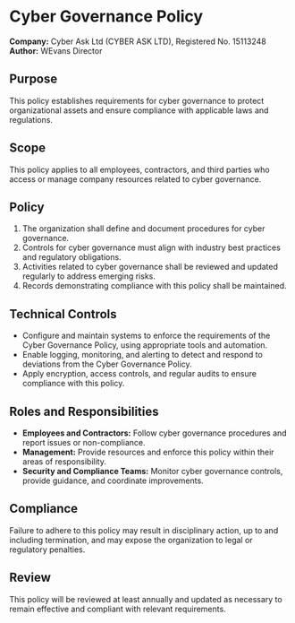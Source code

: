 # Cyber Governance Policy

**Company:** Cyber Ask Ltd (CYBER ASK LTD), Registered No. 15113248  
**Author:** WEvans Director

## Purpose

This policy establishes requirements for cyber governance to protect organizational assets and ensure compliance with applicable laws and regulations.

## Scope

This policy applies to all employees, contractors, and third parties who access or manage company resources related to cyber governance.

## Policy

1. The organization shall define and document procedures for cyber governance.
2. Controls for cyber governance must align with industry best practices and regulatory obligations.
3. Activities related to cyber governance shall be reviewed and updated regularly to address emerging risks.
4. Records demonstrating compliance with this policy shall be maintained.

## Technical Controls

- Configure and maintain systems to enforce the requirements of the Cyber Governance Policy, using appropriate tools and automation.
- Enable logging, monitoring, and alerting to detect and respond to deviations from the Cyber Governance Policy.
- Apply encryption, access controls, and regular audits to ensure compliance with this policy.

## Roles and Responsibilities

- **Employees and Contractors:** Follow cyber governance procedures and report issues or non-compliance.
- **Management:** Provide resources and enforce this policy within their areas of responsibility.
- **Security and Compliance Teams:** Monitor cyber governance controls, provide guidance, and coordinate improvements.

## Compliance

Failure to adhere to this policy may result in disciplinary action, up to and including termination, and may expose the organization to legal or regulatory penalties.

## Review

This policy will be reviewed at least annually and updated as necessary to remain effective and compliant with relevant requirements.
